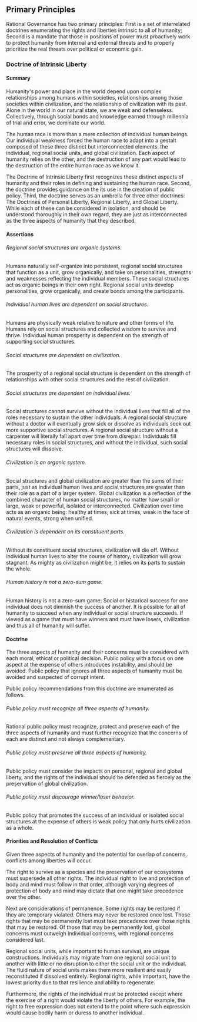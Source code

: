 ## Primary Principles

Rational Governance has two primary principles: First is a set of interrelated doctrines enumerating the rights and liberties intrinsic to all of humanity; Second is a mandate that those in positions of power must proactively work to protect humanity from internal and external threats and to properly prioritize the real threats over political or economic gain.




### Doctrine of Intrinsic Liberty

#### Summary

Humanity's power and place in the world depend upon complex relationships among humans within societies, relationships among those societies within civilization, and the relationship of civilization with its past.  Alone in the world in our natural state, we are weak and defenseless.  Collectively, through social bonds and knowledge earned through millennia of trial and error, we dominate our world.    

The human race is more than a mere collection of individual human beings.  Our individual weakness forced the human race to adapt into a gestalt composed of these three distinct but interconnected elements: the individual, regional social units, and global civilization.  Each aspect of humanity relies on the other, and the destruction of any part would lead to the destruction of the entire human race as we know it.

The Doctrine of Intrinsic Liberty first recognizes these distinct aspects of humanity and their roles in defining and sustaining the human race.  Second, the doctrine provides guidance on the its use in the creation of public policy.  Third, the doctrine serves as an umbrella for three other doctrines: The Doctrines of Personal Liberty, Regional Liberty, and Global Liberty.  While each of these can be considered in isolation, and should be understood thoroughly in their own regard, they are just as interconnected as the three aspects of humanity that they described.  



#### Assertions

###### Regional social structures are organic systems.  

Humans naturally self-organize into persistent, regional social structures that function as a unit, grow organically, and take on personalities, strengths and weaknesses reflecting the individual members.  These social structures act as organic beings in their own right.  Regional social units develop personalities, grow organically, and create bonds among the participants.

###### Individual human lives are dependent on social structures.

Humans are physically weak relative to nature and other forms of life.  Humans rely on social structures and collected wisdom to survive and thrive.  Individual human prosperity is dependent on the strength of supporting social structures.

###### Social structures are dependent on civilization.

The prosperity of a regional social structure is dependent on the strength of relationships with other social structures and the rest of civilization.

###### Social structures are dependent on individual lives.

Social structures cannot survive without the individual lives that fill all of the roles necessary to sustain the other individuals.  A regional social structure without a doctor will eventually grow sick or dissolve as individuals seek out more supportive social structures.  A regional social structure without a carpenter will literally fall apart over time from disrepair.  Individuals fill necessary roles in social structures, and without the individual, such social structures will dissolve.

###### Civilization is an organic system.

Social structures and global civilization are greater than the sums of their parts, just as individual human lives and social structures are greater than their role as a part of a larger system.  Global civilization is a reflection of the combined character of human social structures, no matter how small or large, weak or powerful, isolated or interconnected.  Civilization over time acts as an organic being: healthy at times, sick at times, weak in the face of natural events, strong when unified.

###### Civilization is dependent on its constituent parts.

Without its constituent social structures, civilization will die off.  Without individual human lives to alter the course of history, civilization will grow stagnant.  As mighty as civilization might be, it relies on its parts to sustain the whole.

###### Human history is not a zero-sum game.

Human history is not a zero-sum game: Social or historical success for one individual does not diminish the success of another.  It is possible for all of humanity to succeed when any individual or social structure succeeds.  If viewed as a game that must have winners and must have losers, civilization and thus all of humanity will suffer.



#### Doctrine

The three aspects of humanity and their concerns must be considered with each moral, ethical or political decision.  Public policy with a focus on one aspect at the expense of others introduces instability, and should be avoided.  Public policy that ignores all three aspects of humanity must be avoided and suspected of corrupt intent.  

Public policy recommendations from this doctrine are enumerated as follows.

###### Public policy must recognize all three aspects of humanity.

Rational public policy must recognize, protect and preserve each of the three aspects of humanity and must further recognize that the concerns of each are distinct and not always complementary.

###### Public policy must preserve all three aspects of humanity.

Public policy must consider the impacts on personal, regional and global liberty, and the rights of the individual should be defended as fiercely as the preservation of global civilization.

###### Public policy must discourage winner/loser behavior.

Public policy that promotes the success of an individual or isolated social structures at the expense of others is weak policy that only hurts civilization as a whole.  



#### Priorities and Resolution of Conflicts

Given three aspects of humanity and the potential for overlap of concerns, conflicts among liberties will occur.

The right to survive as a species and the preservation of our ecosystems must supersede all other rights.  The individual right to live and protection of body and mind must follow in that order, although varying degrees of protection of body and mind may dictate that one might take precedence over the other.

Next are considerations of permanence.  Some rights may be restored if they are temporary violated.  Others may never be restored once lost.  Those rights that may be permanently lost must take precedence over those rights that may be restored.  Of those that may be permanently lost, global concerns must outweigh individual concerns, with regional concerns considered last.

Regional social units, while important to human survival, are unique constructions.  Individuals may migrate from one regional social unit to another with little or no disruption to either the social unit or the individual.  The fluid nature of social units makes them more resilient and easily reconstituted if dissolved entirely.  Regional rights, while important, have the lowest priority due to that resilience and ability to regenerate.

Furthermore, the rights of the individual must be protected except where the exercise of a right would violate the liberty of others.  For example, the right to free expression does not extend to the point where such expression would cause bodily harm or duress to another individual.
